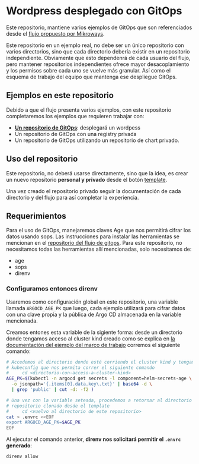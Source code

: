 # Wordpress desplegado con GitOps

Este repositorio, mantiene varios ejemplos de GitOps que son referenciados desde
el [flujo propuesto por Mikroways](https://github.com/Mikroways/argo-gitops-demo-example/).

Este repositorio en un ejemplo real, no debe ser un único repositorio con varios
directorios, sino que cada directorio debería existir en un repositorio
independiente. Obviamente que esto dependenrá de cada usuario del flujo, pero
mantener repositorios independientes ofrece mayor desacoplamiento y los permisos
sobre cada uno se vuelve más granular. Así como el esquema de trabajo del equipo
que mantenga ese despliegue GitOps.

## Ejemplos en este repositorio

Debido a que el flujo presenta varios ejemplos, con este repositorio
completaremos los ejemplos que requieren trabajar con:

* [**Un repositorio de GitOps**](gitops-wordpress/): desplegará un wordpess
* Un repositorio de GitOps con una registry privada
* Un repositorio de GitOps utilizando un repositorio de chart privado.

## Uso del repositorio

Este repositorio, no deberá usarse directamente, sino que la idea, es crear un
nuevo repositorio **personal y privado** desde el botón [template](https://github.com/Mikroways/argo-gitops-private-template/generate).

Una vez creado el repositorio privado seguir la documentación de cada
directorio y del flujo para así completar la experiencia.

## Requerimientos

Para el uso de GitOps, manejaremos claves Age que nos permitirá cifrar los datos
usando sops. Las instrucciones para instalar las herramientas se mencionan en el
[repositorio del flujo de gitops](https://github.com/Mikroways/argo-gitops-demo-example/tree/main/kind#requerimientos).
Para este repositorio, no necesitamos todas las herramientas allí mencionadas,
solo necesitamos de:

* age
* sops
* direnv

### Configuramos entonces direnv

Usaremos como configuración global en este repositorio, una variable llamada
`ARGOCD_AGE_PK` que luego, cada ejemplo utilizará para cifrar datos con una
clave propia y la pública de Argo CD almacenada en la variable mencionada.

Creamos entones esta variable de la sigiente forma: desde un directorio donde
tengamos acceso al cluster kind creado como se explica en [la documentación del
ejemplo del marco de
trabajo](https://github.com/Mikroways/argo-gitops-demo-example/tree/main/kind#obtener-la-clave-age-p%C3%BAblica-de-argo-cd)
corremos el siguiente comando:

```bash
# Accedemos al directorio donde esté corriendo el cluster kind y tengamos un
# kubeconfig que nos permita correr el siguiente comando
#     cd <directorio-con-acceso-a-cluster-kind>
AGE_PK=$(kubectl -n argocd get secrets -l component=helm-secrets-age \
  -o jsonpath='{.items[0].data.key\.txt}' | base64 -d \
  | grep 'public' | cut -d: -f2 )

# Una vez con la variable seteada, procedemos a retornar al directorio con el
# repositorio clonado desde el template
#     cd <vuelvo al directorio de este repositorio>
cat > .envrc <<EOF
export ARGOCD_AGE_PK=$AGE_PK
EOF
```

Al ejecutar el comando anterior, **direnv nos solicitará permitir el `.envrc`
generado**:

```bash
direnv allow
```

